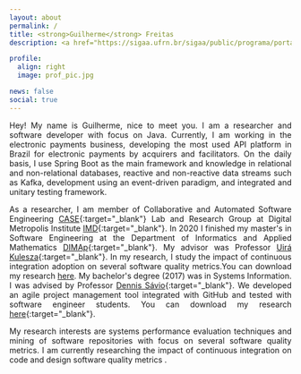 ```yaml
---
layout: about
permalink: /
title: <strong>Guilherme</strong> Freitas
description: <a href="https://sigaa.ufrn.br/sigaa/public/programa/portal.jsf?id=73">Master's in Software Engineering.</a>

profile:
  align: right
  image: prof_pic.jpg

news: false
social: true
---
```



<div markdown="1"  align="justify">
Hey! My name is Guilherme, nice to meet you. I am a researcher and software developer with focus on Java. Currently, I am working in the electronic payments business, developing the most used API platform in Brazil for electronic payments by acquirers and facilitators. On the daily basis, I use Spring Boot as the main framework and knowledge in relational and non-relational databases, reactive and non-reactive data streams such as Kafka, development using an event-driven paradigm, and integrated and unitary testing framework. 

As a researcher, I am member of Collaborative and Automated Software Engineering [CASE](http://caseufrn.github.io/index){:target="\_blank"} Lab and Research Group at Digital Metropolis Institute [IMD](https://www.imd.ufrn.br/portal/){:target="\_blank"}.
In 2020 I finished my master's in Software Engineering at the Department of Informatics and Applied Mathematics [DIMAp](https://sigaa.ufrn.br/sigaa/public/departamento/portal.jsf?id=125){:target="\_blank"}. My advisor was Professor [Uirá Kulesza](http://www.dimap.ufrn.br/~uira/){:target="\_blank"}. In my research, I study the impact of continuous integration adoption on several software quality metrics.You can download my research [here](https://repositorio.ufrn.br/handle/123456789/31359).
My bachelor's degree (2017) was in Systems Information. I was advised by Professor [Dennis Sávio](https://sigaa.ufpi.br/sigaa/public/docente/portal.jsf?siape=1632028){:target="\_blank"}. We developed an agile project management tool integrated with GitHub and tested with software engineer students. You can download my research [here](https://www.dropbox.com/s/5c135dm81czuxh7/Sistemas_Guilherme%20Dutra.pdf?dl=0){:target="\_blank"}.

My research interests are systems performance evaluation techniques and mining of software repositories with focus on several software quality metrics. I am currently researching the impact of continuous integration on code and design software quality metrics .
</div>







